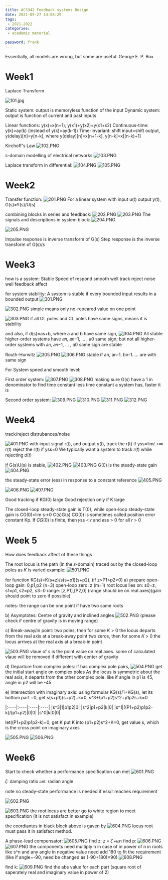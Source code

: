 ```yaml
---
title: ACS342 Feedback systems Design
date: 2021-09-27 14:08:29
tags:
 - 2021-2022
categories: 
 - academic material

password: frank
---
```

Essentially, all models are wrong, but some are useful.
George E. P. Box

# Week1

Laplace Transform

![101.jpg](101.jpg)

Static system: output is memoryless function of the input
Dynamic system: output is function of current and past inputs

Linear functions: y(x)=x(n+1), y(x1)+y(x2)=y(x1+x2)
Continuous-time: y(k)=ay(k) (instead of y(k)=ay(k-1))
Time-invariant: shift input=shift output, y(delay)[n]=y[n-k], where y(delay)[n]=x[n+1-k], y[n-k]=x[(n-k)+1]

Kirchoff's Law
![102.PNG](102.PNG)

s-domain modelling of electrical networks
![103.PNG](103.PNG)

Laplace transform in differential:
![104.PNG](104.PNG)
![105.PNG](105.PNG)

# Week2
Transfer function:
![201.PNG](201.PNG)
For a linear system with input u(t) output y(t), G(s)=Y(s)/U(s)

combining blocks in series and feedback:
![202.PNG](202.PNG)
![203.PNG](203.PNG)
The signals and descriptions in system block:
![204.PNG](204.PNG)

![205.PNG](205.PNG)

Impulse response is inverse transform of G(s)
Step response is the inverse transform of G(s)/s

# Week3

how is a system:
Stable
Speed of respond
smooth
well track
reject noise well
feedback affect

for system stability:
A system is stable if every bounded input results in a bounded output
![301.PNG](301.PNG)

![302.PNG](302.PNG)
simple means only no-repeared value on one point

![303.PNG](303.PNG)
if all OL poles and CL poles have same signs, means it is stability

and also, if d(s)=as+b, where a and b have same sign,
![304.PNG](304.PNG)
All stable higher-order systems have 𝑎𝑛, 𝑎𝑛−1, … , 𝑎0 same sign; but not all higher-order systems with 𝑎𝑛, 𝑎𝑛−1, … , 𝑎0 same sign are stable

Routh-Hurwitz
![305.PNG](305.PNG)
![306.PNG](306.PNG)
stable if an, an-1, bn-1..... are with same sign

For System speed and smooth level:

First order system:
![307.PNG](307.PNG)
![308.PNG](308.PNG)
making sure G(s) have a 1 in denominator to find time constant
less time constant a system has, faster it is

Second order system:
![309.PNG](309.PNG)
![310.PNG](310.PNG)
![311.PNG](311.PNG)
![312.PNG](312.PNG)

# Week4

track/reject distrubances/noise

![401.PNG](401.PNG)
with input signal r(t), and output y(t),
track the r(t) if yss=lim𝑡→∞ r(t)
reject the r(t) if yss=0
We typically want a system to track 𝑟(𝑡) while rejecting 𝑑(𝑡)

if G(s)U(s) is stable,
![402.PNG](402.PNG)
![403.PNG](403.PNG)
G(0) is the steady-state gain
![404.PNG](404.PNG)

the steady-state error (ess) in response to a constant reference
![405.PNG](405.PNG)

![406.PNG](406.PNG)
![407.PNG](407.PNG)

Good tracking if KG(0) large
Good rejection only if K large

The closed-loop steady-state gain is T(0),
while open-loop steady-state gain is CG(0)=lim s→0 C(s)G(s)
CG(0) is sometimes called position error constant Kp.
If 𝐶𝐺(0) is finite, then 𝑦ss < 𝑟 and 𝑒ss > 0 for all 𝑟 > 0

# Week 5
How does feedback affect of these things

The root locus is the path (in the 𝑠-domain) traced out by the closed-loop poles as 𝐾 is varied
example:
![501.PNG](501.PNG)

for function KG(s)=K(s+z)/s(s+p1)(s+p2), (if z>P1>p2>0)
a) prepare
open-loop gain: 0,p1,p2 (n=3)
open-loop zero: z (m=1)
root locus lies on: s0=z, s1=p1, s2=p2, s3=0
range: [z,P1],[P2,0] (range should be on real axes)(gain should point to zero if possible)

notes: the range can be one point if have two same roots

b) Asymptotes:
Centre of gravity and inclined angles
![502.PNG](502.PNG)
(please check if centre of gravity is in moving range)

c) Break-away/in point:
two poles, then for some 𝐾 > 0 the locus departs from the real axis at a break-away point
two zeros, then for some 𝐾 > 0 the locus arrives at the real axis at a break-in point

![503.PNG](503.PNG)
vlaue of s is the point value on real axes. 
some of calculated vlaue will be removed if different with center of gravity

d) Departure from complex poles:
if has complex pole pairs,
![504.PNG](504.PNG)
get the initial start angle on complex poles
As the locus is symmetric about the real axis, it departs from the other complex pole. like if angle in p1 is 45, angle in p2 will be -45.

e) Intersection with imaginary axis:
using formular KG(s)/1+KG(s), let its bottom part =0, get
s(s+p1)(s+p2)+k=0,
s^3+(p1+p2)s^2+p1p2s+k=0

|:----|:----|:----|:----|
|s^3|1|p1p2|0|
|s^2|p1+p2|k|0|
|s^1|((P1+p2)p1p2-k)/(p1+p2)|0|0|
|s^0|k|0|0|

let((P1+p2)p1p2-k)=0, get K
put K into (p1+p2)s^2+K=0, get value s,
which is the cross point on imaginary axes

![505.PNG](505.PNG)
![506.PNG](506.PNG)

# Week6
Start to check whether a performance specification can met
![601.PNG](601.PNG)

𝜁: damping ratio
𝜔n: radian angle

note no steady-state performance is needed if ess/r reaches requirement

![602.PNG](602.PNG)

![603.PNG](603.PNG)
the root locus are better go to white region to meet specification (it is not satisfact in example)

the coordiantes in black block above is gaven by
![604.PNG](604.PNG)
locus root must pass it in satisfact method.

A phase-lead compensator:
![605.PNG](605.PNG)
find z: 𝑧 = 𝜁 ∗𝜔n
find p: 
![606.PNG](606.PNG)
![607.PNG](607.PNG)
the components need multiply n in case of  in power of n in roots like s^n
and any angle in negative value need add 180 to fit the requirement (like if angle=-90, need be changed as (-90+180)=90)
![608.PNG](608.PNG)

find k:
![609.PNG](609.PNG)
find the abs value for each part (square root of saperately real and imaginary value in power of 2)
